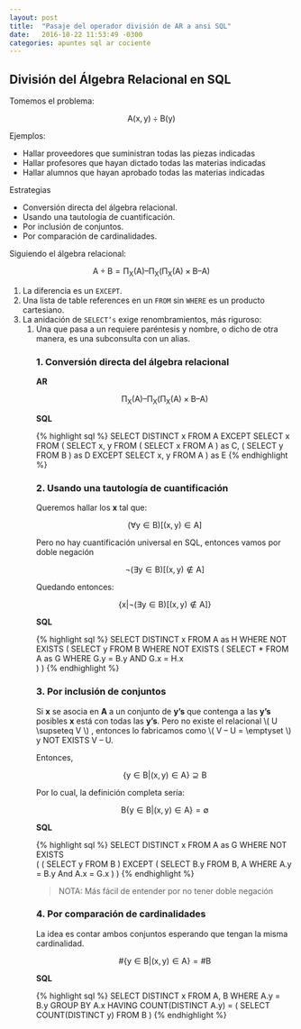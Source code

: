 ```yaml
---
layout: post
title:  "Pasaje del operador división de AR a ansi SQL"
date:   2016-10-22 11:53:49 -0300
categories: apuntes sql ar cociente
---
```


<script src="https://cdn.mathjax.org/mathjax/latest/MathJax.js?config=TeX-AMS-MML_HTMLorMML" type="text/javascript"></script>

## División del Álgebra Relacional en SQL    

Tomemos el problema:  

$$
\mathsf{A( x, y )} \div \mathsf{B( y )}
$$

Ejemplos: 

- Hallar proveedores que suministran todas las piezas indicadas  
- Hallar profesores que hayan dictado todas las materias indicadas 
- Hallar alumnos que hayan aprobado todas las materias indicadas 

Estrategias 

- Conversión directa del álgebra relacional. 
- Usando una tautología de cuantificación. 
- Por inclusión de conjuntos.
- Por comparación de cardinalidades. 

Siguiendo el álgebra relacional:   


$$
\mathsf{A \div B = \Pi_{X} (A) – \Pi_{X} ( \Pi_{X} (A) \times B – A )}
$$

1. La diferencia es un `EXCEPT`.  
1. Una lista de table references en un `FROM` sin `WHERE` es un producto cartesiano.  
1. La anidación de `SELECT’s` exige renombramientos, más riguroso:  
    1. Una <query expression> que pasa a un <table reference> requiere paréntesis  y nombre, o dicho de otra manera, es una subconsulta con un alias.           

### 1. Conversión directa del álgebra relacional 

**AR**

$$
\mathsf{\Pi_{X} (A) – \Pi_{X} ( \Pi_{X} (A) \times B – A )}
$$

**SQL**

{% highlight sql %}
SELECT DISTINCT x FROM A
EXCEPT
SELECT x FROM 
    (   SELECT x, y FROM 
            ( SELECT x FROM A ) as C,
            ( SELECT y FROM B ) as D
        EXCEPT
        SELECT x, y FROM A
    ) as E
{% endhighlight %}
 

### 2. Usando una tautología de cuantificación 
 
Queremos hallar los **x** tal que: 
 
$$
\mathsf{(\forall y \in B) [ (x,y) \in A ]} 
$$
 
Pero no hay cuantificación universal en SQL, entonces vamos por doble negación 
 
$$
\mathsf{ \neg (\exists y \in B ) [ (x,y) \notin A ] } 
$$
 
Quedando entonces: 

$$
\mathsf{ \{ x | \neg (\exists y \in B ) [ (x,y) \notin A ] \} } 
$$

**SQL**

{% highlight sql %}
SELECT DISTINCT x FROM A as H 
WHERE NOT EXISTS 
    (   SELECT y FROM B 
        WHERE NOT EXISTS 
            (   SELECT * FROM A as G 
                WHERE G.y = B.y 
                AND G.x = H.x  
            ) 
    ) 
{% endhighlight %}
 
### 3. Por inclusión de conjuntos 
 
Si **x** se asocia en **A** a un conjunto de **y’s** que contenga a las **y’s** posibles **x** está con todas las **y’s**. 
Pero no existe el relacional \\( U \supseteq V \\) , entonces lo fabricamos como \\( V – U = \emptyset \\) y NOT EXISTS V – U.

Entonces,  

$$
\mathsf{ \{ y \in B | (x,y) \in A \} \supseteq B } 
$$
 
Por lo cual, la definición completa sería: 

$$
\mathsf{ Β ­\{ y \in B | (x,y) \in A \} = \emptyset } 
$$
 
**SQL**


{% highlight sql %}
SELECT DISTINCT x FROM A as G 
WHERE NOT EXISTS  
    ( 
        (   SELECT y FROM B ) 
        EXCEPT 
        (   SELECT B.y 
            FROM B, A 
            WHERE A.y = B.y And A.x = G.x 
        ) 
    ) 
{% endhighlight %}
 
> NOTA: Más fácil de entender por no tener doble negación 
 
 
### 4. Por comparación de cardinalidades 

La idea es contar ambos conjuntos esperando que tengan la misma cardinalidad.

$$
\mathsf{ \# \{ y \in B | (x , y) \in A \} = \# B } 
$$

**SQL**

{% highlight sql %}
SELECT DISTINCT x 
FROM A, B 
WHERE A.y = B.y 
GROUP BY A.x 
HAVING COUNT(DISTINCT A.y) = 
    (   SELECT COUNT(DISTINCT y) FROM B ) 
{% endhighlight %}
